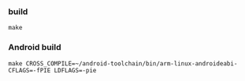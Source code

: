 
### build
`make`

### Android build
`make CROSS_COMPILE=~/android-toolchain/bin/arm-linux-androideabi- CFLAGS=-fPIE LDFLAGS=-pie`

